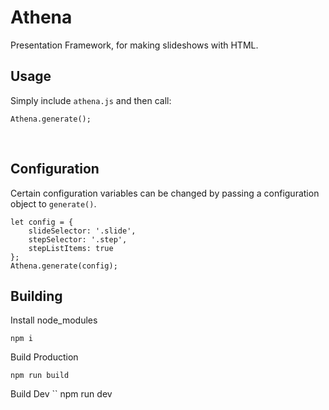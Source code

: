 # Athena
Presentation Framework, for making slideshows with HTML.
<br/>

## Usage
 
Simply include `athena.js` and then call:
```
Athena.generate();
```
<br/>

## Configuration
 
Certain configuration variables can be changed by passing a configuration object to `generate()`.
```
let config = {
    slideSelector: '.slide',
    stepSelector: '.step',
    stepListItems: true
};
Athena.generate(config);
```

## Building

Install node_modules
```
npm i
```

Build Production
```
npm run build
```

Build Dev
``
npm run dev
```